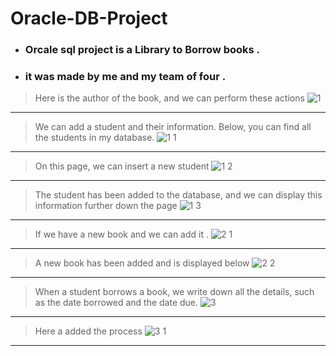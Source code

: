 # Oracle-DB-Project
* ### Orcale sql project is a Library to Borrow books .

* ### it was made by me and my team of four .

>Here is the author of the book, and we can perform these actions
![1](https://github.com/ziadaboageza/Oracle-DB-Project/assets/117841565/4af48d25-34ed-4f70-ba24-c736180ca545)
***

>We can add a student and their information. Below, you can find all the students in my database.
![1 1](https://github.com/ziadaboageza/Oracle-DB-Project/assets/117841565/ecd8f9f8-6f21-47eb-88a7-0b4257740d22)
***

>On this page, we can insert a new student
![1 2](https://github.com/ziadaboageza/Oracle-DB-Project/assets/117841565/085d2e3e-1a93-47c3-8354-af3d68869bd3)
***

>The student has been added to the database, and we can display this information further down the page
![1 3](https://github.com/ziadaboageza/Oracle-DB-Project/assets/117841565/3b83e508-f269-48fe-9eda-ded4be7a155a)
***

>If we have a new book and we can add it .
![2 1](https://github.com/ziadaboageza/Oracle-DB-Project/assets/117841565/37ad48a9-8291-4704-9846-1363e2e0a6d5)
***

>A new book has been added and is displayed below
![2 2](https://github.com/ziadaboageza/Oracle-DB-Project/assets/117841565/d12f3271-3fd3-4cda-b3f8-e82b556851ef)
***

>When a student borrows a book, we write down all the details, such as the date borrowed and the date due.
![3](https://github.com/ziadaboageza/Oracle-DB-Project/assets/117841565/d1abfd89-b94c-4b6a-8766-44af244b9a88)
***
>Here a added the process
![3 1](https://github.com/ziadaboageza/Oracle-DB-Project/assets/117841565/5ce36cc5-bb23-4b83-9120-c4d654c38b30)
***
